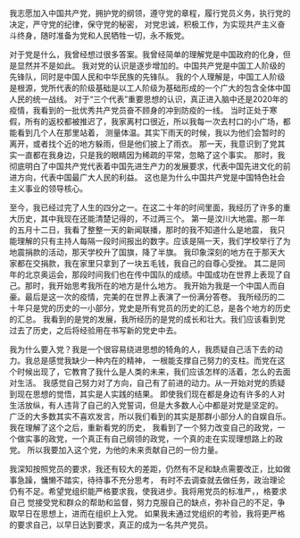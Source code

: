 我志愿加入中国共产党，拥护党的纲领，遵守党的章程，履行党员义务，执行党的决定，严守党的纪律，保守党的秘密，
对党忠诚，积极工作，为实现共产主义奋斗终身，随时准备为党和人民牺牲一切，永不叛党。

对于党是什么，我曾经想过很多答案。我曾经简单的理解党是中国政府的化身，但是显然并不是如此。
我对党的认识是逐步增加的。中国共产党是中国工人阶级的先锋队，同时是中国人民和中华民族的先锋队。
我的个人理解是，中国工人阶级是根源，党所代表的阶级基础是以工人阶级为基础形成的一个广大的包含全体中国人民的统一战线。
对于“三个代表”重要思想的认识，真正进入脑中还是2020年的疫情，我看到的一批优秀共产党员奋不顾身的冲到防疫的一线。
当时正处于寒假，所有的返校都被推迟了，我家离村口很近，所以我每一次去村口的小广场，都能看到几个人在那里站着，
测量体温。其实下雨天的时候，我以为他们会暂时的离开，或者找个近的地方躲雨，但是他们披上了雨衣。
那一天，我意识到了党其实一直都在我身边，只是我的眼睛因为稀疏的平常，忽略了这个事实。
那时，我彻底明白了中国共产党代表着中国先进生产力的发展要求，代表中国先进文化的前进方向，代表中国最广大人民的利益。
这也是为什么中国共产党是中国特色社会主义事业的领导核心。

至今，我已经过完了人生的四分之一。在这二十年的时间里面，我经历了许多的重大历史，其中我现在还能清楚记得的，不过两三个。
第一是汶川大地震。那一年的五月十二日，我看了整整一天的新闻联播，那时的我不知道什么是地震，
我只能理解的只有主持人每隔一段时间报出的数字。应该是隔一天，我们学校举行了为地震捐款的活动，那天学校升了国旗，降了半旗。
我印象深刻的地方在于那天大家都在交捐款，我在家里只拿到了一块五毛钱，我自己的自尊心受挫。
其二是同年的北京奥运会，那段时间我们也在传中国队的成绩。中国成功在世界上表现了自己。那时，我开始思考我所在的地方是什么地方。
我开始为我是一个中国人而自豪。最后是这一次的疫情，完美的在世界上表演了一份满分答卷。
我所经历的二十年只是党的历史的一小部分，党史是所有党员的历史的汇总，是各个地方的历史的汇总。
我看到的是党的发展，我所经历的是党的成长和壮大。我们应该看到党过去了历史，之后将经验用在书写新的党史中去。

我为什么要入党？我是一个很容易绕进思想的犄角的人，我质疑自己活下去的动力。我总是感觉我缺少一种内在的精神，
一根能支撑自己努力的支柱。而党在这个时候出现了，它教育了我什么是人类的未来，我们应该怎样的活着，怎么的去面对生活。
我感觉自己努力对了方向，自己有了前进的动力。从一开始对党的质疑到现在思想的觉悟，其实是人实践的结果。
即使我们现在都是身边有许多的人对生活放纵，有人违背了自己的入党誓词，但是大多数人心中都是对党是坚定的。
广泛的大多数其实不喜欢发言，所以我们看到的其实是那群小部分人的自娱自乐。我在理解了这个之后，重新看党的历史，
我看到了一个努力改变自己的政党，一个做实事的政党，一个真正有自己纲领的政党，一个真的走在实现理想路上的政党。
所以我要加入这个党，为他的未来贡献自己的一份力量。

我深知按照党员的要求，我还有较大的差距，仍然有不足和缺点需要改正，比如做事急躁，慵懒不踏实，待待事不充分思考，
有时不去调查就去做任务，政治理论仍有不足。希望党组织能严格要求我，使我进步。我将用党员的标准严，，格要求自己
觉接受党和群众的帮助和监督，努力克服自己的缺点，弥补自己的不足，争取早日在思想上，进而在组织上入党。
如果我未通过党组织的考验，我将更严格的要求自己，以早日达到要求，真正的成为一名共产党员。
